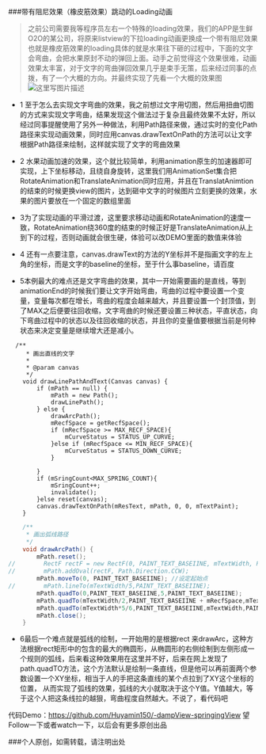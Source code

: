 ###带有阻尼效果（橡皮筋效果）跳动的Loading动画
> 之前公司需要我等程序员左右一个特殊的loading效果，我们的APP是生鲜O2O的某公司，将原来listview的下拉loading动画更换成一个带有阻尼效果也就是橡皮筋效果的loading具体的就是水果往下砸的过程中，下面的文字会弯曲，会把水果原封不动的弹回上面。动手之前觉得这个效果很难，动画效果太丰富，对于文字的弯曲弹回效果几乎是束手无策，后来经过同事的点拨，有了一个大概的方向。并最终实现了先看一个大概的效果图
![这里写图片描述](http://img.blog.csdn.net/20160415114455324)



* 1    至于怎么去实现文字弯曲的效果，我之前想过文字用切图，然后用扭曲切图的方式来实现文字弯曲，结果发现这个做法过于复杂且最终效果不太好，所以经过同事提醒使用了另外一种做法，利用Path路径来做，通过实时的变化Path路径来实现动画效果，同时应用canvas.drawTextOnPath的方法可以让文字根据Path路径来绘制，这样就实现了文字的弯曲效果

* 2 水果动画加速的效果，这个就比较简单，利用animation原生的加速器即可实现，上下坐标移动，且绕自身旋转，这里我们用AnimationSet集合把RotateAnimation和TranslateAnimation同时应用，并且在TranslatAnimtion的结束的时候更换view的图片，达到砸中文字的时候图片立刻更换的效果，水果的图片要放在一个固定的数组里面

* 3为了实现动画的平滑过渡，这里要求移动动画和RotateAnimation的速度一致，RotateAnimation绕360度的结束的时候正好是TranslateAnimation从上到下的过程，否则动画就会很生硬，体验可以改DEMO里面的数值来体验

* 4 还有一点要注意，canvas.drawText的方法的Y坐标并不是指画文字的左上角的坐标，而是文字的baseline的坐标，至于什么事baseline，请百度

* 5本例最大的难点还是文字弯曲的效果，其中一开始需要画的是直线，等到animationEnd的时候我们要让文字开始弯曲，弯曲的过程中要设置一个变量，变量每次都在增长，弯曲的程度会越来越大，并且要设置一个封顶值，到了MAX之后便要往回收缩，文字弯曲的时候还要设置三种状态，平直状态，向下弯曲过程中的状态以及往回收缩的状态，并且你的变量值要根据当前是何种状态来决定变量是继续增大还是减小。

```
  /**
     * 画出直线的文字
     *
     * @param canvas
     */
    void drawLinePathAndText(Canvas canvas) {
        if (mPath == null) {
            mPath = new Path();
            drawLinePath();
        } else {
            drawArcPath();
            mRecfSpace = getRecfSpace();
            if (mRecfSpace >= MAX_RECF_SPACE){
                mCurveStatus = STATUS_UP_CURVE;
            }else if (mRecfSpace <= MIN_RECF_SPACE){
                mCurveStatus = STATUS_DOWN_CURVE;
            }

        }
        if (mSringCount<MAX_SPRING_COUNT){
            mSringCount++;
            invalidate();
        }else reset(canvas);
        canvas.drawTextOnPath(mResText, mPath, 0, 0, mTextPaint);
    }
```


```java
    /**
     * 画出弧线路径
     */
    void drawArcPath() {
        mPath.reset();
//        RectF rectF = new RectF(0, PAINT_TEXT_BASEIINE, mTextWidth, PAINT_TEXT_BASEIINE + mRecfSpace);
//        mPath.addOval(rectF, Path.Direction.CCW);
        mPath.moveTo(0, PAINT_TEXT_BASEIINE); //设定起始点
//        mPath.lineTo(mTextWidth/5,PAINT_TEXT_BASEIINE);
        mPath.quadTo(0,PAINT_TEXT_BASEIINE,5,PAINT_TEXT_BASEIINE);
        mPath.quadTo(mTextWidth/2,PAINT_TEXT_BASEIINE + mRecfSpace,mTextWidth-5,PAINT_TEXT_BASEIINE);
        mPath.quadTo(mTextWidth*5/6,PAINT_TEXT_BASEIINE,mTextWidth,PAINT_TEXT_BASEIINE);
        mPath.close();
    }
```
* 6最后一个难点就是弧线的绘制，一开始用的是根据rect 来drawArc，这种方法根据rect矩形中的包含的最大的椭圆形，从椭圆形的右侧绘制到左侧形成一个规则的弧线，后来看这种效果用在这里并不好，后来在网上发现了path.quadTO方法，这个方法默认是绘制一条直线，但是他可以再前面两个参数设置一个XY坐标，相当于人的手把这条直线的某个点拉到了XY这个坐标的位置， 从而实现了弧线的效果，弧线的大小就取决于这个Y值。Y值越大，等于这个人把这条线拉的越狠，弯曲程度自然越大。不说了，看代码吧

代码Demo：https://github.com/Huyamin150/-dampView-springingView  望Follow一下或者watch一下，以后会有更多原创出品


###个人原创，如需转载，请注明出处

